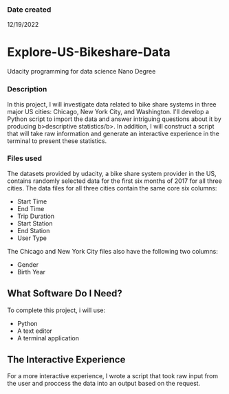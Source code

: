 

### Date created
12/19/2022

# Explore-US-Bikeshare-Data
Udacity programming for data science Nano Degree 

### Description
In this project, I will investigate data related to bike share systems in three major US cities: Chicago, New York City, and Washington. I'll develop a Python script to import the data and answer intriguing questions about it by producing b>descriptive statistics/b>. In addition, I will construct a script that will take raw information and generate an interactive experience in the terminal to present these statistics.
### Files used
The datasets provided by udacity, a bike share system provider in the US, contains randomly selected data for the first six months of 2017 for all three cities. The data files for all three cities contain the same core six columns:

- Start Time 
- End Time 
- Trip Duration 
- Start Station 
- End Station 
- User Type 

The Chicago and New York City files also have the following two columns:

- Gender
- Birth Year


## What Software Do I Need?
To complete this project, i will use:

- Python 
- A text editor
- A terminal application





## The Interactive Experience
For a more interactive experience, I wrote a script that took raw input from the user and proccess the data into an output based on the request.

